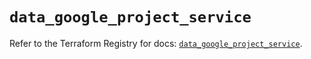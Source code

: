 # `data_google_project_service`

Refer to the Terraform Registry for docs: [`data_google_project_service`](https://registry.terraform.io/providers/hashicorp/google/5.11.0/docs/data-sources/project_service).

